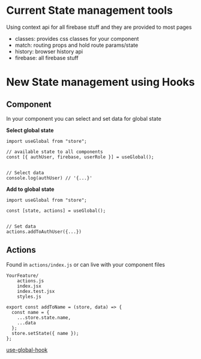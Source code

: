# Current State management tools

Using context api for all firebase stuff and they are provided to most pages

- classes: provides css classes for your component
- match: routing props and hold route params/state
- history: browser history api
- firebase: all firebase stuff

# New State management using Hooks

## Component

In your component you can select and set data for global state

**Select global state**

```
import useGlobal from "store";

// available state to all components
const [{ authUser, firebase, userRole }] = useGlobal();


// Select data
console.log(authUser) // '{...}'

```

**Add to global state**

```
import useGlobal from "store";

const [state, actions] = useGlobal();


// Set data
actions.addToAuthUser({...})

```

## Actions

Found in `actions/index.js` or can live with your component files

```
YourFeature/
    actions.js
    index.jsx
    index.test.jsx
    styles.js
```

```
export const addToName = (store, data) => {
  const name = {
    ...store.state.name,
    ...data
  };
  store.setState({ name });
};
```

[use-global-hook](https://www.npmjs.com/package/use-global-hook)
